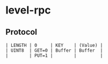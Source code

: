 
# level-rpc

## Protocol

```
| LENGTH | 0     | KEY    | (Value) |
| UINT8  | GET=0 | Buffer | Buffer  |
|        | PUT=1 |        |         |
```